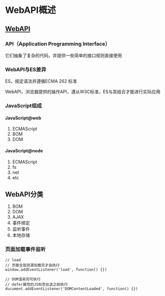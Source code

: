 # WebAPI概述

## [WebAPI](https://developer.mozilla.org/zh-CN/docs/Learn/JavaScript/Client-side_web_APIs)

### API（Application Programming Interface）

它们抽象了复杂的代码，并提供一些简单的接口规则直接使用

### WebAPI与ES差异

ES，规定语法并遵循ECMA 262 标准

WebAPI，浏览器提供的操作API，遵从W3C标准，ES与其结合才能进行实际应用

### JavaScript组成

#### JavaScript@web

1. ECMAScript
2. BOM
3. DOM

#### JavaScript@node

1. ECMAScript
2. fs
3. net
4. etc

## WebAPI分类

1. BOM
2. DOM
3. AJAX
4. 事件绑定
5. 监听事件
6. 本地存储

### 页面加载事件监听

```JS
// load
// 页面全部资源加载完才会执行
window.addEventListener('load', function() {})

// DOM渲染完可执行
// defer属性的JS标签在这之前执行
ducument.addEventListener('DOMContentLoaded', function() {})
```
